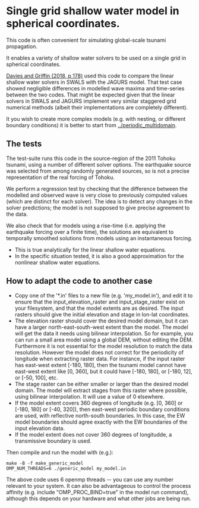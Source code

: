 # Single grid shallow water model in spherical coordinates.

This code is often convenient for simulating global-scale tsunami propagation.

It enables a variety of shallow water solvers to be used on a single grid in
spherical coordinates. 

[Davies and Griffin (2018, p 178)](https://dx.doi.org/10.11636/Record.2018.041)
used this code to compare the linear shallow water solvers in SWALS with the
JAGURS model. That test case showed negligible differences in modelled wave
maxima and time-series between the two codes. That might be expected given
that the linear solvers in SWALS and JAGURS implement very similar staggered
grid numerical methods (albeit their implementations are completely different).

It you wish to create more complex models (e.g. with nesting, or different
boundary conditions) it is better to start from [../periodic_multidomain](../periodic_multidomain).

## The tests

The test-suite runs this code in the source-region of the 2011 Tohoku tsunami,
using a number of different solver options. The earthquake source was selected
from among randomly generated sources, so is not a precise representation of
the real forcing of Tohoku.

We perform a regression test by checking that the difference between the
modelled and observed wave is very close to previously computed values (which
are distinct for each solver). The idea is to detect any changes in the solver
predictions; the model is not supposed to give precise agreement to the data.

We also check that for models using a rise-time (i.e. applying the earthquake
forcing over a finite time), the solutions are equivalent to temporally
smoothed solutions from models using an instantaneous forcing. 
* This is true analytically for the linear shallow water equations. 
* In the specific situation tested, it is also a good approximation for the nonlinear shallow water equations.

## How to adapt the code to another case

* Copy one of the '\*.in' files to a new file (e.g. 'my_model.in'), and edit it
to ensure that the input_elevation_raster and input_stage_raster exist on your
filesystem, and that the model extents are as desired. The input rasters should
give the initial elevation and stage in lon-lat coordinates. 
* The elevation raster should cover the desired model domain, but it can
have a larger north-east-south-west extent than the model. The
model will get the data it needs using bilinear interpolation. So for example, 
you can run a small area model using a global DEM, without editing the DEM.
Furthermore it is not essential for the model resolution to match the data
resolution.  However the model does not correct for the periodicity of
longitude when extracting raster data. For instance, if the input raster has
east-west extent [-180, 180], then the tsunami model cannot have east-west
extent like [0, 360], but it could have [-180, 180], or [-180, 12], or [-50,
100], etc. 
* The stage raster can be either smaller or larger than the desired model domain. The
model will extract stages from this raster where possible, using bilinear
interpolation. It will use a value of 0 elsewhere. 
* If the model extent covers 360 degrees of longitude (e.g. [0, 360] or [-180, 180] or [-40, 320]), 
then east-west periodic boundary conditions are used, with reflective
north-south boundaries.  In this case, the EW model boundaries should agree
exactly with the EW boundaries of the input elevation data. 
* If the model extent does not cover 360 degrees of longitudde, a transmissive
  boundary is used.

Then compile and run the model with (e.g.):

    make -B -f make_generic_model
    OMP_NUM_THREADS=6 ./generic_model my_model.in

The above code uses 6 openmp threads -- you can use any number relevant to your system.
It can also be advantageous to control the process affinity (e.g. include
"OMP_PROC_BIND=true" in the model run command), although this depends on your
hardware and what other jobs are being run.
